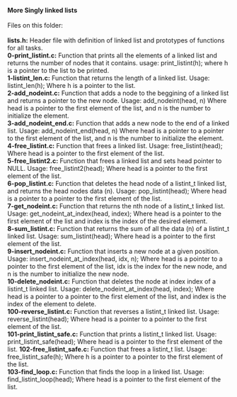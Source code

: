 **More Singly linked lists**\
\
Files on this folder:\
\
**lists.h:** Header file with definition of linked list and prototypes of functions for all tasks.\
**0-print_listint.c:** Function that prints all the elements of a linked list and returns the number of nodes that it contains. usage: print_listint(h); where h is a pointer to the list to be printed.\
**1-listint_len.c:** Function that returns the length of a linked list. Usage: listint_len(h); Where h is a pointer to the list.\
**2-add_nodeint.c:** Function that adds a node to the beggining of a linked list and returns a pointer to the new node. Usage: add_nodeint(head, n) Where head is a pointer to the first element of the list, and n is the number to initialize the element.\
**3-add_nodeint_end.c:** Function that adds a new node to the end of a linked list. Usage: add_nodeint_end(head, n) Where head is a pointer to a pointer to the first element of the list, and n is the number to initialize the element.\
**4-free_listint.c:** Function that frees a linked list. Usage: free_listint(head); Where head is a pointer to the first element of the list.\
**5-free_listint2.c:** Function that frees a linked list and sets head pointer to NULL. Usage: free_listint2(head); Where head is a pointer to the first element of the list.\
**6-pop_listint.c:** Function that deletes the head node of a listint_t linked list, and returns the head nodes data (n). Usage: pop_listint(head); Where head is a pointer to a pointer to the first element of the list.\
**7-get_nodeint.c:** Function that returns the nth node of a listint_t linked list. Usage: get_nodeint_at_index(head, index); Where head is a pointer to the first element of the list and index is the index of the desired element.\
**8-sum_listint.c:** Function that returns the sum of all the data (n) of a listint_t linked list. Usage: sum_listint(head); Where head is a pointer to the first element of the list.\
**9-insert_nodeint.c:** Function that inserts a new node at a given position. Usage: insert_nodeint_at_index(head, idx, n); Where head is a pointer to a pointer to the first element of the list, idx is the index for the new node, and n is the number to initialize the new node.\
**10-delete_nodeint.c:** Function that deletes the node at index index of a listint_t linked list. Usage: delete_nodeint_at_index(head, index); Where head is a pointer to a pointer to the first element of the list, and index is the index of the element to delete.\
**100-reverse_listint.c:** Function that reverses a listint_t linked list. Usage: reverse_listint(head); Where head is a pointer to a pointer to the first element of the list.\
**101-print_listint_safe.c:** Function that prints a listint_t linked list. Usage: print_listint_safe(head); Where head is a pointer to the first element of the list.
**102-free_listint_safe.c:** Function that frees a listint_t list. Usage: free_listint_safe(h); Where h is a pointer to a pointer to the first element of the list.\
**103-find_loop.c:** Function that finds the loop in a linked list. Usage: find_listint_loop(head); Where head is a pointer to the first element of the list.
